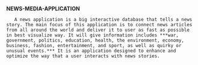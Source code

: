 
**NEWS-MEDIA-APPLICATION**

       A news application is a big interactive database that tells a news story. The main focus of this application is to connect news articles from all around the world and deliver it to user as fast as possible in best visualize way. It will give information includes ***war, government, politics, education, health, the environment, economy, business, fashion, entertainment, and sport, as well as quirky or unusual events.*** It is an application designed to enhance and optimize the way that a user interacts with news stories.
